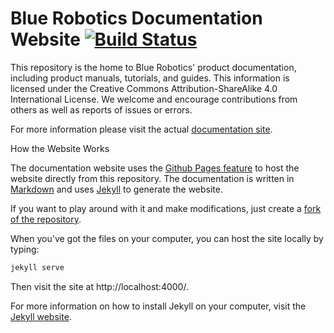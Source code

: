 Blue Robotics Documentation Website [![Build Status](https://travis-ci.org/bluerobotics/bluerobotics.github.io.svg?branch=master)](https://travis-ci.org/bluerobotics/bluerobotics.github.io)
===================================

This repository is the home to Blue Robotics' product documentation, including product manuals, tutorials, and guides. This information is licensed under the Creative Commons Attribution-ShareAlike 4.0 International License. We welcome and encourage contributions from others as well as reports of issues or errors.

For more information please visit the actual [documentation site](http://docs.bluerobotics.com/).

How the Website Works

The documentation website uses the [Github Pages feature](https://pages.github.com/) to host the website directly from this repository. The documentation is written in [Markdown](https://help.github.com/articles/markdown-basics/) and uses [Jekyll](http://jekyllrb.com/) to generate the website.

If you want to play around with it and make modifications, just create a [fork of the repository](https://github.com/bluerobotics/bluerobotics.github.io/fork).

When you've got the files on your computer, you can host the site locally by typing:

```bash
jekyll serve
```

Then visit the site at http://localhost:4000/.

For more information on how to install Jekyll on your computer, visit the [Jekyll website](http://jekyllrb.com/).
